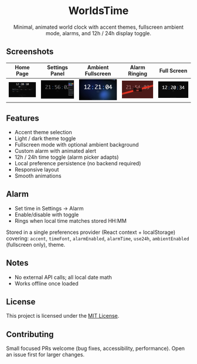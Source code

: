 <div align="center">

# WorldsTime

Minimal, animated world clock with accent themes, fullscreen ambient mode, alarms, and 12h / 24h display toggle.

</div>

## Screenshots

| Home Page | Settings Panel | Ambient Fullscreen | Alarm Ringing | Full Screen |
|-----------|----------------|-------------------|---------------|-----------|
| ![Main](public/pics/main.jpeg) | ![Settings](public/pics/settings-panel.jpeg) | ![Ambient](public/pics/ambient-screen.jpeg) | ![Alarm](public/pics/alarm-ringing.jpeg) | ![24h](public/pics/full-screen.jpeg) |

## Features
- Accent theme selection
- Light / dark theme toggle
- Fullscreen mode with optional ambient background
- Custom alarm with animated alert
- 12h / 24h time toggle (alarm picker adapts)
- Local preference persistence (no backend required)
- Responsive layout
- Smooth animations

## Alarm

- Set time in Settings → Alarm
- Enable/disable with toggle
- Rings when local time matches stored HH:MM

Stored in a single preferences provider (React context + localStorage) covering:
`accent`, `timeFont`, `alarmEnabled`, `alarmTime`, `use24h`, `ambientEnabled` (fullscreen only), theme.

## Notes

- No external API calls; all local date math
- Works offline once loaded

## License

This project is licensed under the [MIT License](LICENSE).

## Contributing

Small focused PRs welcome (bug fixes, accessibility, performance). Open an issue first for larger changes.